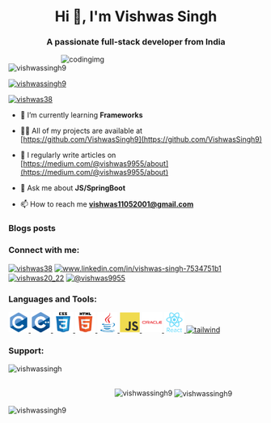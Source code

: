 <h1 align="center">Hi 👋, I'm Vishwas Singh</h1>
<h3 align="center">A passionate full-stack developer from India</h3>
<img align="right" alt="codingimg" width="400" src="https://user-images.githubusercontent.com/55389276/140866485-8fb1c876-9a8f-4d6a-98dc-08c4981eaf70.gif">

<p align="left"> <img src="https://komarev.com/ghpvc/?username=vishwassingh9&label=Profile%20views&color=0e75b6&style=flat" alt="vishwassingh9" /> </p>

<p align="left"> <a href="https://github.com/ryo-ma/github-profile-trophy"><img src="https://github-profile-trophy.vercel.app/?username=vishwassingh9" alt="vishwassingh9" /></a> </p>

<p align="left"> <a href="https://twitter.com/vishwas38" target="blank"><img src="https://img.shields.io/twitter/follow/vishwas38?logo=twitter&style=for-the-badge" alt="vishwas38" /></a> </p>

- 🌱 I’m currently learning **Frameworks**

- 👨‍💻 All of my projects are available at [https://github.com/VishwasSingh9](https://github.com/VishwasSingh9)

- 📝 I regularly write articles on [https://medium.com/@vishwas9955/about](https://medium.com/@vishwas9955/about)

- 💬 Ask me about **JS/SpringBoot**

- 📫 How to reach me **vishwas11052001@gmail.com**

### Blogs posts
<!-- BLOG-POST-LIST:START -->
<!-- BLOG-POST-LIST:END -->

<h3 align="left">Connect with me:</h3>
<p align="left">
<a href="https://twitter.com/vishwas38" target="blank"><img align="center" src="https://raw.githubusercontent.com/rahuldkjain/github-profile-readme-generator/master/src/images/icons/Social/twitter.svg" alt="vishwas38" height="30" width="40" /></a>
<a href="https://linkedin.com/in/www.linkedin.com/in/vishwassingh9" target="blank"><img align="center" src="https://raw.githubusercontent.com/rahuldkjain/github-profile-readme-generator/master/src/images/icons/Social/linked-in-alt.svg" alt="www.linkedin.com/in/vishwas-singh-7534751b1" height="30" width="40" /></a>
<a href="https://instagram.com/vishwas20_22" target="blank"><img align="center" src="https://raw.githubusercontent.com/rahuldkjain/github-profile-readme-generator/master/src/images/icons/Social/instagram.svg" alt="vishwas20_22" height="30" width="40" /></a>
<a href="https://medium.com/@vishwas9955" target="blank"><img align="center" src="https://raw.githubusercontent.com/rahuldkjain/github-profile-readme-generator/master/src/images/icons/Social/medium.svg" alt="@vishwas9955" height="30" width="40" /></a>
</p>

<h3 align="left">Languages and Tools:</h3>
<p align="left"> <a href="https://www.cprogramming.com/" target="_blank" rel="noreferrer"> <img src="https://raw.githubusercontent.com/devicons/devicon/master/icons/c/c-original.svg" alt="c" width="40" height="40"/> </a> <a href="https://www.w3schools.com/cpp/" target="_blank" rel="noreferrer"> <img src="https://raw.githubusercontent.com/devicons/devicon/master/icons/cplusplus/cplusplus-original.svg" alt="cplusplus" width="40" height="40"/> </a> <a href="https://www.w3schools.com/css/" target="_blank" rel="noreferrer"> <img src="https://raw.githubusercontent.com/devicons/devicon/master/icons/css3/css3-original-wordmark.svg" alt="css3" width="40" height="40"/> </a> <a href="https://www.w3.org/html/" target="_blank" rel="noreferrer"> <img src="https://raw.githubusercontent.com/devicons/devicon/master/icons/html5/html5-original-wordmark.svg" alt="html5" width="40" height="40"/> </a> <a href="https://www.java.com" target="_blank" rel="noreferrer"> <img src="https://raw.githubusercontent.com/devicons/devicon/master/icons/java/java-original.svg" alt="java" width="40" height="40"/> </a> <a href="https://developer.mozilla.org/en-US/docs/Web/JavaScript" target="_blank" rel="noreferrer"> <img src="https://raw.githubusercontent.com/devicons/devicon/master/icons/javascript/javascript-original.svg" alt="javascript" width="40" height="40"/> </a> <a href="https://www.oracle.com/" target="_blank" rel="noreferrer"> <img src="https://raw.githubusercontent.com/devicons/devicon/master/icons/oracle/oracle-original.svg" alt="oracle" width="40" height="40"/> </a> <a href="https://reactjs.org/" target="_blank" rel="noreferrer"> <img src="https://raw.githubusercontent.com/devicons/devicon/master/icons/react/react-original-wordmark.svg" alt="react" width="40" height="40"/> </a> <a href="https://tailwindcss.com/" target="_blank" rel="noreferrer"> <img src="https://www.vectorlogo.zone/logos/tailwindcss/tailwindcss-icon.svg" alt="tailwind" width="40" height="40"/> </a> </p>

<h3 align="left">Support:</h3>
<p><a href="https://www.buymeacoffee.com/vishwassingh"> <img align="left" src="https://cdn.buymeacoffee.com/buttons/v2/default-yellow.png" height="50" width="210" alt="vishwassingh" /></a></p><br><br>

<p><img align="left" src="https://github-readme-stats.vercel.app/api/top-langs?username=vishwassingh9&show_icons=true&locale=en&layout=compact" alt="vishwassingh9" /></p>

<p>&nbsp;<img align="center" src="https://github-readme-stats.vercel.app/api?username=vishwassingh9&show_icons=true&locale=en" alt="vishwassingh9" /></p>

<p><img align="center" src="https://github-readme-streak-stats.herokuapp.com/?user=vishwassingh9&" alt="vishwassingh9" /></p>
